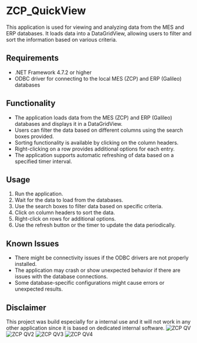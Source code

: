 # ZCP_QuickView

This application is used for viewing and analyzing data from the MES and ERP databases. It loads data into a DataGridView, allowing users to filter and sort the information based on various criteria. 

## Requirements

- .NET Framework 4.7.2 or higher
- ODBC driver for connecting to the local MES (ZCP) and ERP (Galileo) databases

## Functionality

- The application loads data from the MES (ZCP) and ERP (Galileo) databases and displays it in a DataGridView.
- Users can filter the data based on different columns using the search boxes provided.
- Sorting functionality is available by clicking on the column headers.
- Right-clicking on a row provides additional options for each entry.
- The application supports automatic refreshing of data based on a specified timer interval.

## Usage

1. Run the application.
2. Wait for the data to load from the databases.
3. Use the search boxes to filter data based on specific criteria.
4. Click on column headers to sort the data.
5. Right-click on rows for additional options.
6. Use the refresh button or the timer to update the data periodically.

## Known Issues

- There might be connectivity issues if the ODBC drivers are not properly installed.
- The application may crash or show unexpected behavior if there are issues with the database connections.
- Some database-specific configurations might cause errors or unexpected results.

## Disclaimer

This project was build especially for a internal use and it will not work in any other application since it is based on dedicated internal software.
![ZCP QV](https://github.com/swietlikm/ZCP_QuickView/assets/121583766/c3ab22a6-1b04-4b84-8283-bdc2713ea8eb)
![ZCP QV2](https://github.com/swietlikm/ZCP_QuickView/assets/121583766/db988321-7ade-4308-b6b1-639cd8cf6ef8)
![ZCP QV3](https://github.com/swietlikm/ZCP_QuickView/assets/121583766/f5d4e4ea-0063-4279-a180-472828a7097e)
![ZCP QV4](https://github.com/swietlikm/ZCP_QuickView/assets/121583766/d6bb1206-971b-4ad1-8ca1-123342d4c7c3)



